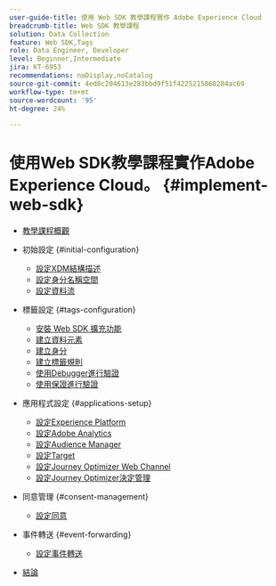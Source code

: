 ```yaml
---
user-guide-title: 使用 Web SDK 教學課程實作 Adobe Experience Cloud
breadcrumb-title: Web SDK 教學課程
solution: Data Collection
feature: Web SDK,Tags
role: Data Engineer, Developer
level: Beginner,Intermediate
jira: KT-6953
recommendations: noDisplay,noCatalog
source-git-commit: 4ed0c204613e283bbd9f51f4225215068284ac69
workflow-type: tm+mt
source-wordcount: '95'
ht-degree: 24%

---
```



# 使用Web SDK教學課程實作Adobe Experience Cloud。 {#implement-web-sdk}

+ [教學課程概觀](overview.md)
+ 初始設定 {#initial-configuration}
   + [設定XDM結構描述](configure-schemas.md)
   + [設定身分名稱空間](configure-identities.md)
   + [設定資料流](configure-datastream.md)

+ 標籤設定 {#tags-configuration}
   + [安裝 Web SDK 擴充功能](install-web-sdk.md)
   + [建立資料元素](create-data-elements.md)
   + [建立身分](create-identities.md)
   + [建立標籤規則](create-tag-rule.md)
   + [使用Debugger進行驗證](validate-with-debugger.md)
   + [使用保證進行驗證](validate-with-assurance.md)

+ 應用程式設定 {#applications-setup}
   + [設定Experience Platform](setup-experience-platform.md)
   + [設定Adobe Analytics](setup-analytics.md)
   + [設定Audience Manager](setup-audience-manager.md)
   + [設定Target](setup-target.md)
   + [設定Journey Optimizer Web Channel](setup-web-channel.md)
   + [設定Journey Optimizer決定管理](setup-decision-management.md)

+ 同意管理 {#consent-management}
   + [設定同意](setup-consent.md)

+ 事件轉送 {#event-forwarding}
   + [設定事件轉送](setup-event-forwarding.md)

+ [結論](conclusion.md)


